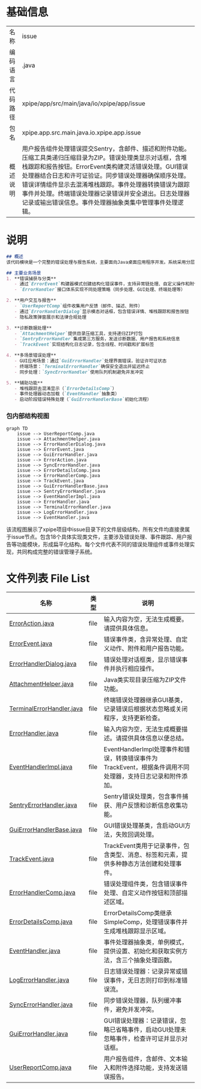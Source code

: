 # 基础信息

|      |      |
|------|------|
| 名称 | issue |
| 编码语言 | .java |
| 代码路径 | xpipe/app/src/main/java/io/xpipe/app/issue |
| 包名 | xpipe.app.src.main.java.io.xpipe.app.issue |
| 概述说明 | 用户报告组件处理错误提交Sentry，含邮件、描述和附件功能。压缩工具类递归压缩目录为ZIP。错误处理类显示对话框，含堆栈跟踪和报告按钮。ErrorEvent类构建灵活错误处理。GUI错误处理器结合日志和许可证验证。同步错误处理器确保顺序处理。错误详情组件显示去混淆堆栈跟踪。事件处理器转换错误为跟踪事件并处理。终端错误处理器记录错误并安全退出。日志处理器记录或输出错误信息。事件处理器抽象类集中管理事件处理逻辑。 |

# 说明

```markdown
## 概述
该代码模块是一个完整的错误处理与报告系统，主要面向Java桌面应用程序开发。系统采用分层架构设计，包含错误事件建模、用户交互界面、日志记录、异步处理、压缩工具和第三方集成等功能组件。核心功能包括错误捕获、事件分类、用户报告生成、堆栈跟踪展示、诊断数据收集以及与Sentry平台的集成。模块采用构建器模式灵活构造错误事件，支持国际化显示和多线程安全处理，同时提供GUI对话框和隐私政策交互，实现了从错误检测到用户反馈的全流程管理。

## 主要业务场景
1. **错误捕获与分类**  
   - 通过`ErrorEvent`构建器模式创建结构化错误事件，支持异常链处理、自定义操作和附件管理
   - `ErrorHandler`接口体系实现不同处理策略（同步处理、GUI处理、终端处理等）

2. **用户交互与报告**  
   - `UserReportComp`组件收集用户反馈（邮件、描述、附件）
   - 通过`ErrorHandlerDialog`显示模态对话框，包含错误详情、堆栈跟踪和报告按钮
   - 隐私政策弹窗展示和法律合规处理

3. **诊断数据处理**  
   - `AttachmentHelper`提供目录压缩工具，支持递归ZIP打包
   - `SentryErrorHandler`集成第三方服务，发送诊断数据、用户报告和系统信息
   - `TrackEvent`实现结构化日志记录，包含线程、时间戳和扩展标签

4. **多场景错误处理**  
   - GUI应用场景：通过`GuiErrorHandler`处理界面错误，验证许可证状态
   - 终端场景：`TerminalErrorHandler`确保安全退出并延迟终止
   - 同步处理：`SyncErrorHandler`使用队列机制避免并发冲突

5. **辅助功能**  
   - 堆栈跟踪去混淆显示（`ErrorDetailsComp`）
   - 事件处理器动态加载（`EventHandler`抽象类）
   - 启动阶段错误特殊处理（`GuiErrorHandlerBase`初始化流程）
```


### 包内部结构视图

```mermaid
graph TD
    issue --> UserReportComp.java
    issue --> AttachmentHelper.java
    issue --> ErrorHandlerDialog.java
    issue --> ErrorEvent.java
    issue --> GuiErrorHandler.java
    issue --> ErrorAction.java
    issue --> SyncErrorHandler.java
    issue --> ErrorDetailsComp.java
    issue --> ErrorHandlerComp.java
    issue --> TrackEvent.java
    issue --> GuiErrorHandlerBase.java
    issue --> SentryErrorHandler.java
    issue --> EventHandlerImpl.java
    issue --> ErrorHandler.java
    issue --> TerminalErrorHandler.java
    issue --> LogErrorHandler.java
    issue --> EventHandler.java
```

该流程图展示了xpipe项目中issue目录下的文件层级结构，所有文件均直接隶属于issue节点。包含18个具体实现类文件，主要涉及错误处理、事件跟踪、用户报告等功能模块，形成扁平化结构。每个文件代表不同的错误处理组件或事件处理实现，共同构成完整的错误管理子系统。

# 文件列表 File List

| 名称   | 类型  | 说明 |
|-------|------|-------------|
| [ErrorAction.java](ErrorAction.md) | file | 输入内容为空，无法生成概要。请提供具体信息。 |
| [ErrorEvent.java](ErrorEvent.md) | file | 错误事件类，含异常处理、自定义动作、附件和用户报告功能。 |
| [ErrorHandlerDialog.java](ErrorHandlerDialog.md) | file | 错误处理对话框类，显示错误事件并执行相应操作。 |
| [AttachmentHelper.java](AttachmentHelper.md) | file | Java类实现目录压缩为ZIP文件功能。 |
| [TerminalErrorHandler.java](TerminalErrorHandler.md) | file | 终端错误处理器继承GUI基类，记录错误后根据状态忽略或关闭程序，支持更新检查。 |
| [ErrorHandler.java](ErrorHandler.md) | file | 输入内容为空，无法生成概要描述。请提供具体信息以便总结。 |
| [EventHandlerImpl.java](EventHandlerImpl.md) | file | EventHandlerImpl处理事件和错误，转换错误事件为TrackEvent，根据条件调用不同处理器，支持日志记录和附件添加。 |
| [SentryErrorHandler.java](SentryErrorHandler.md) | file | Sentry错误处理类，包含事件捕获、用户反馈和诊断信息收集功能。 |
| [GuiErrorHandlerBase.java](GuiErrorHandlerBase.md) | file | GUI错误处理基类，含启动GUI方法，失败回调处理。 |
| [TrackEvent.java](TrackEvent.md) | file | TrackEvent类用于记录事件，包含类型、消息、标签和元素，提供多种静态方法创建和处理事件。 |
| [ErrorHandlerComp.java](ErrorHandlerComp.md) | file | 错误处理组件类，包含错误事件处理、自定义动作按钮和顶部描述区域。 |
| [ErrorDetailsComp.java](ErrorDetailsComp.md) | file | ErrorDetailsComp类继承SimpleComp，处理错误事件并生成堆栈跟踪显示区域。 |
| [EventHandler.java](EventHandler.md) | file | 事件处理器抽象类，单例模式，提供设置、初始化和获取实例方法，含三个抽象处理函数。 |
| [LogErrorHandler.java](LogErrorHandler.md) | file | 日志错误处理器：记录异常或错误事件，无日志则打印到标准错误流。 |
| [SyncErrorHandler.java](SyncErrorHandler.md) | file | 同步错误处理器，队列缓冲事件，避免并发冲突。 |
| [GuiErrorHandler.java](GuiErrorHandler.md) | file | GUI错误处理器：记录错误，忽略已省略事件，启动GUI处理未忽略事件，检查许可证并显示对话框。 |
| [UserReportComp.java](UserReportComp.md) | file | 用户报告组件，含邮件、文本输入和附件选择功能，支持发送错误报告。 |


